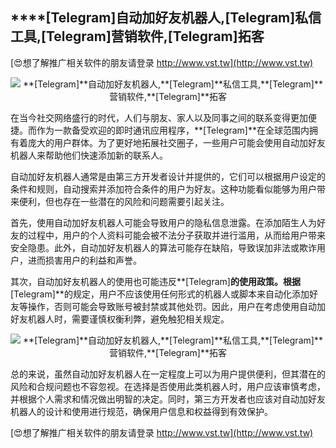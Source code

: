 ## ****[Telegram]**自动加好友机器人,**[Telegram]**私信工具,**[Telegram]**营销软件,**[Telegram]**拓客**

[😍想了解推广相关软件的朋友请登录 http://www.vst.tw](http://www.vst.tw)

 <center><img src="https://vst.tw/MP4/tuiguang/png/0.png" alt="**[Telegram]**自动加好友机器人,**[Telegram]**私信工具,**[Telegram]**营销软件,**[Telegram]**拓客"></center>

在当今社交网络盛行的时代，人们与朋友、家人以及同事之间的联系变得更加便捷。而作为一款备受欢迎的即时通讯应用程序，**[Telegram]**在全球范围内拥有着庞大的用户群体。为了更好地拓展社交圈子，一些用户可能会使用自动加好友机器人来帮助他们快速添加新的联系人。

自动加好友机器人通常是由第三方开发者设计并提供的，它们可以根据用户设定的条件和规则，自动搜索并添加符合条件的用户为好友。这种功能看似能够为用户带来便利，但也存在一些潜在的风险和问题需要引起关注。

首先，使用自动加好友机器人可能会导致用户的隐私信息泄露。在添加陌生人为好友的过程中，用户的个人资料可能会被不法分子获取并进行滥用，从而给用户带来安全隐患。此外，自动加好友机器人的算法可能存在缺陷，导致误加非法或欺诈用户，进而损害用户的利益和声誉。

其次，自动加好友机器人的使用也可能违反**[Telegram]**的使用政策。根据**[Telegram]**的规定，用户不应该使用任何形式的机器人或脚本来自动化添加好友等操作，否则可能会导致账号被封禁或其他处罚。因此，用户在考虑使用自动加好友机器人时，需要谨慎权衡利弊，避免触犯相关规定。

 <center><img src="https://vst.tw/MP4/tuiguang/png/5.png" alt="**[Telegram]**自动加好友机器人,**[Telegram]**私信工具,**[Telegram]**营销软件,**[Telegram]**拓客"></center>

总的来说，虽然自动加好友机器人在一定程度上可以为用户提供便利，但其潜在的风险和合规问题也不容忽视。在选择是否使用此类机器人时，用户应该审慎考虑，并根据个人需求和情况做出明智的决定。同时，第三方开发者也应该对自动加好友机器人的设计和使用进行规范，确保用户信息和权益得到有效保护。

[😍想了解推广相关软件的朋友请登录 http://www.vst.tw](http://www.vst.tw)



